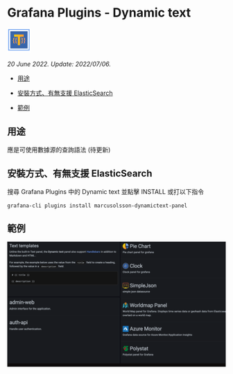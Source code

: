 # Grafana Plugins - Dynamic text 

![img](Dynamic_text_icon.png)

*20 June 2022. Update: 2022/07/06.*

* [用途](#use)

* [安裝方式、有無支援 ElasticSearch](#install)

* [範例](#example)

<h2 id="use">用途</h2>

應是可使用數據源的查詢語法 (待更新)

<h2 id="install">安裝方式、有無支援 ElasticSearch</h2>

搜尋 Grafana Plugins 中的 Dynamic text 並點擊 INSTALL 或打以下指令

    grafana-cli plugins install marcusolsson-dynamictext-panel

<h2 id="example">範例</h2>

![img](Dynamic_text.png)

